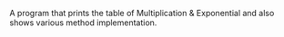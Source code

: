 A program that prints the table of Multiplication & Exponential and also shows various method implementation.
